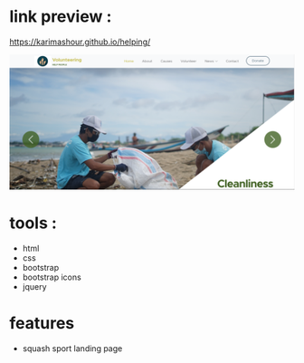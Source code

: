 # link preview :

https://karimashour.github.io/helping/

<img src="image.png"/>

# tools :
- html
- css
- bootstrap
- bootstrap icons
- jquery


# features
- squash sport landing page 
